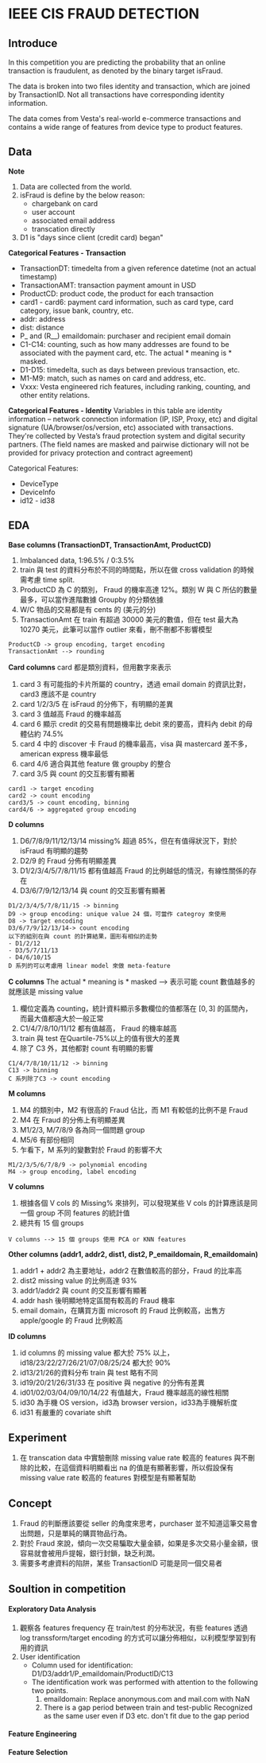 # IEEE CIS FRAUD DETECTION

## Introduce

In this competition you are predicting the probability that an online transaction is fraudulent, as denoted by the binary target isFraud.

The data is broken into two files identity and transaction, which are joined by TransactionID. Not all transactions have corresponding identity information.

The data comes from Vesta's real-world e-commerce transactions and contains a wide range of features from device type to product features.

## Data

**Note**
1. Data are collected from the world.
2. isFraud is define by the below reason:
    * chargebank on card
    * user account
    * associated email address
    * transcation directly
3. D1 is "days since client (credit card) began"   
    

**Categorical Features - Transaction**

* TransactionDT: timedelta from a given reference datetime (not an actual timestamp)
* TransactionAMT: transaction payment amount in USD
* ProductCD: product code, the product for each transaction
* card1 - card6: payment card information, such as card type, card category, issue bank, country, etc.
* addr: address
* dist: distance
* P_ and (R__) emaildomain: purchaser and recipient email domain
* C1-C14: counting, such as how many addresses are found to be associated with the payment card, etc. The actual * meaning is * masked.
* D1-D15: timedelta, such as days between previous transaction, etc.
* M1-M9: match, such as names on card and address, etc.
* Vxxx: Vesta engineered rich features, including ranking, counting, and other entity relations.

**Categorical Features - Identity**
Variables in this table are identity information – network connection information (IP, ISP, Proxy, etc) and digital signature (UA/browser/os/version, etc) associated with transactions. They're collected by Vesta’s fraud protection system and digital security partners. (The field names are masked and pairwise dictionary will not be provided for privacy protection and contract agreement)

Categorical Features:

* DeviceType
* DeviceInfo
* id12 - id38

## EDA 

**Base columns (TransactionDT, TransactionAmt, ProductCD)**
1. Imbalanced data, 1:96.5% / 0:3.5% 
2. train 與 test 的資料分布於不同的時間點，所以在做 cross validation 的時候需考慮 time split.
3. ProductCD 為 C 的類別， Fraud 的機率高達 12%。類別 W 與 C 所佔的數量最多，可以當作進階數據 Groupby 的分類依據
4. W/C 物品的交易都是有 cents 的 (美元的分)
5. TransactionAmt 在 train 有超過 30000 美元的數值，但在 test 最大為 10270 美元，此筆可以當作 outlier 來看，刪不刪都不影響模型

```
ProductCD -> group encoding, target encoding
TransactionAmt --> rounding
```

**Card columns**
card 都是類別資料，但用數字來表示
1. card 3 有可能指的卡片所屬的 country，透過 email domain 的資訊比對，card3 應該不是 country
2. card 1/2/3/5 在 isFraud 的分佈下，有明顯的差異
3. card 3 值越高 Fraud 的機率越高
4. card 6 顯示 credit 的交易有問題機率比 debit 來的要高，資料內 debit 的母體佔約 74.5%
5. card 4 中的 discover 卡 Fraud 的機率最高，visa 與 mastercard 差不多，american express 機率最低
6. card 4/6 適合與其他 feature 做 groupby 的整合
7. card 3/5 與 count 的交互影響有顯著

```
card1 -> target encoding
card2 -> count encoding
card3/5 -> count encoding, binning
card4/6 -> aggregated group encoding
```

**D columns**
1. D6/7/8/9/11/12/13/14 missing% 超過 85%，但在有值得狀況下，對於 isFraud 有明顯的趨勢
2. D2/9 的 Fraud 分佈有明顯差異 
3. D1/2/3/4/5/7/8/11/15 都有值越高 Fraud 的比例越低的情況，有線性關係的存在
4. D3/6/7/9/12/13/14 與 count 的交互影響有顯著

```
D1/2/3/4/5/7/8/11/15 -> binning
D9 -> group encoding: unique value 24 個，可當作 categroy 來使用
D8 -> target encoding
D3/6/7/9/12/13/14-> count encoding
以下的組別在與 count 的計算結果，圖形有相似的走勢
- D1/2/12 
- D3/5/7/11/13
- D4/6/10/15
D 系列的可以考慮用 linear model 來做 meta-feature
```

**C columns**
The actual * meaning is * masked --> 表示可能 count 數值越多的就應該是 missing value
1. 欄位定義為 counting，統計資料顯示多數欄位的值都落在 $[0, 3]$ 的區間內，而最大值都遠大於一般正常
2. C1/4/7/8/10/11/12 都有值越高， Fraud 的機率越高
3. train 與 test 在Quartile-75%以上的值有很大的差異
4. 除了 C3 外，其他都對 count 有明顯的影響

```
C1/4/7/8/10/11/12 -> binning
C13 -> binning 
C 系列除了C3 -> count encoding
```

**M columns**
1. M4 的類別中，M2 有很高的 Fraud 佔比，而 M1 有較低的比例不是 Fraud
2. M4 在 Fraud 的分佈上有明顯差異
3. M1/2/3, M/7/8/9 各為同一個問題 group
4. M5/6 有部份相同
5. 乍看下，M 系列的變數對於 Fraud 的影響不大

```
M1/2/3/5/6/7/8/9 -> polynomial encoding
M4 -> group encoding, label encoding
```

**V columns**
1. 根據各個 V cols 的 Missing% 來排列，可以發現某些 V cols 的計算應該是同一個 group 不同 features 的統計值
2. 總共有 15 個 groups

```
V columns --> 15 個 groups 使用 PCA or KNN features
```

**Other columns (addr1, addr2, dist1, dist2, P_emaildomain, R_emaildomain)**
1. addr1 + addr2 為主要地址，addr2 在數值較高的部分，Fraud 的比率高
2. dist2 missing value 的比例高達 93%
3. addr1/addr2 與 count 的交互影響有顯著
4. addr hash 後明顯地特定區間有較高的 Fraud 機率
5. email domain，在購買方面 microsoft 的 Fraud 比例較高，出售方 apple/google 的 Fraud 比例較高

**ID columns**
1. id columns 的 missing value 都大於 75% 以上，id18/23/22/27/26/21/07/08/25/24 都大於 90%
2. id13/21/26的資料分布 train 與 test 略有不同
3. id19/20/21/26/31/33 在 positive 與 negative 的分佈有差異
4. id01/02/03/04/09/10/14/22 有值越大，Fraud 機率越高的線性相關
5. id30 為手機 OS version，id3為 browser version，id33為手機解析度
6. id31 有嚴重的 covariate shift

## Experiment
1. 在 transcation data 中實驗刪除 missing value rate 較高的 features 與不刪除的比較，在這個資料明顯看出 na 的值是有顯著影響，所以假設保有 missing value rate 較高的 features 對模型是有顯著幫助


## Concept
1. Fraud 的判斷應該要從 seller 的角度來思考，purchaser 並不知道這筆交易會出問題，只是單純的購買物品行為。
2. 對於 Fraud 來說，傾向一次交易騙取大量金額，如果是多次交易小量金額，很容易就會被用戶提報，銀行封鎖，缺乏利潤。
3. 需要多考慮資料的陷阱，某些 TransactionID 可能是同一個交易者

## Soultion in competition

#### Exploratory Data Analysis
1. 觀察各 features frequency 在 train/test 的分布狀況，有些 features 透過 log transsform/target encoding 的方式可以讓分佈相似，以利模型學習到有用的資訊
2. User identification
    * Column used for identification: D1/D3/addr1/P_emaildomain/ProductID/C13
    * The identification work was performed with attention to the following two points.
        1. emaildomain: Replace anonymous.com and mail.com with NaN
        2. There is a gap period between train and test-public Recognized as the same user even if D3 etc. don't fit due to the gap period
        
#### Feature Engineering 


#### Feature Selection




